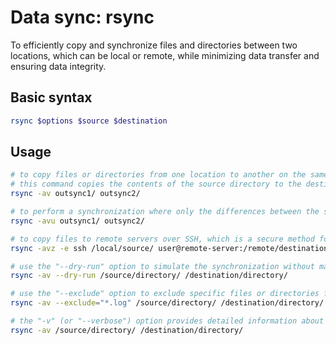 # Data sync: rsync

To efficiently copy and synchronize files and directories between two locations, which can be local or remote, while minimizing data transfer and ensuring data integrity.

## Basic syntax

```bash
rsync $options $source $destination
```

## Usage

```bash
# to copy files or directories from one location to another on the same system
# this command copies the contents of the source directory to the destination directory while preserving file attributes and recursively copying subdirectories
rsync -av outsync1/ outsync2/

# to perform a synchronization where only the differences between the source and destination are transferred (making it efficient for backups), use the "-u" (or "--update") option
rsync -avu outsync1/ outsync2/

# to copy files to remote servers over SSH, which is a secure method for data transfer
rsync -avz -e ssh /local/source/ user@remote-server:/remote/destination/

# use the "--dry-run" option to simulate the synchronization without making any actual changes, this is useful for previewing what "rsync" would do
rsync -av --dry-run /source/directory/ /destination/directory/

# use the "--exclude" option to exclude specific files or directories from the synchronization
rsync -av --exclude="*.log" /source/directory/ /destination/directory/

# the "-v" (or "--verbose") option provides detailed information about the synchronization process, showing each file as it is transferred
rsync -av /source/directory/ /destination/directory/
```
